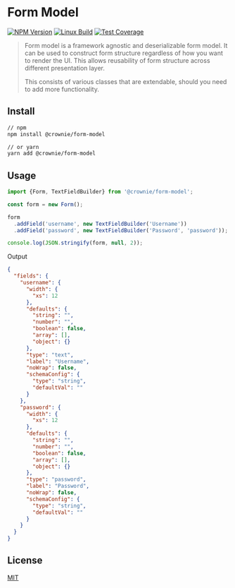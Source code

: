# Form Model

[![NPM Version][npm-image]][npm-url]
[![Linux Build][travis-image]][travis-url]
[![Test Coverage][coveralls-image]][coveralls-url]

> Form model is a framework agnostic and deserializable form model.
> It can be used to construct form structure regardless of how you want
> to render the UI. This allows reusability of form structure across
> different presentation layer.
>
> This consists of various classes that are extendable, should you
> need to add more functionality.

## Install

```bash
// npm
npm install @crownie/form-model

// or yarn
yarn add @crownie/form-model
```

## Usage

```typescript
import {Form, TextFieldBuilder} from '@crownie/form-model';

const form = new Form();

form
  .addField('username', new TextFieldBuilder('Username'))
  .addField('password', new TextFieldBuilder('Password', 'password'));

console.log(JSON.stringify(form, null, 2));
```

Output

```json
{
  "fields": {
    "username": {
      "width": {
        "xs": 12
      },
      "defaults": {
        "string": "",
        "number": "",
        "boolean": false,
        "array": [],
        "object": {}
      },
      "type": "text",
      "label": "Username",
      "noWrap": false,
      "schemaConfig": {
        "type": "string",
        "defaultVal": ""
      }
    },
    "password": {
      "width": {
        "xs": 12
      },
      "defaults": {
        "string": "",
        "number": "",
        "boolean": false,
        "array": [],
        "object": {}
      },
      "type": "password",
      "label": "Password",
      "noWrap": false,
      "schemaConfig": {
        "type": "string",
        "defaultVal": ""
      }
    }
  }
}
```

## License

[MIT](http://vjpr.mit-license.org)

[npm-image]: https://img.shields.io/npm/v/@crownie/form-modal.svg?style=flat
[npm-url]: https://www.npmjs.com/package/@crownie/form-model
[travis-image]: https://travis-ci.org/Crownie/form-model.svg?branch=master
[travis-url]: https://travis-ci.org/github/Crownie/form-model
[coveralls-image]: https://img.shields.io/coveralls/live-js/live-xxx/master.svg
[coveralls-url]: https://coveralls.io/r/live-js/live-xxx?branch=master

